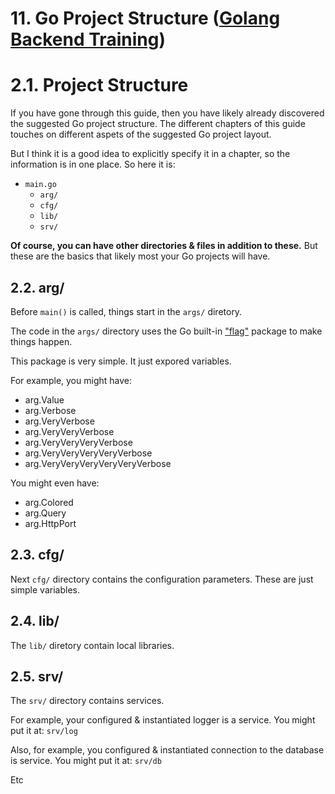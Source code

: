# 11. Go Project Structure ([Golang Backend Training](../../README.md))

# 2.1. Project Structure

If you have gone through this guide, then you have likely already discovered the suggested Go project structure. The different chapters of this guide touches on different aspets of the suggested Go project layout.

But I think it is a good idea to explicitly specify it in a chapter, so the information is in one place. So here it is:

* `main.go`
  * `arg/`
  * `cfg/`
  * `lib/`
  * `srv/`

**Of course, you can have other directories & files in addition to these.**
But these are the basics that likely most your Go projects will have.

## 2.2. arg/

Before `main()` is called, things start in the `args/` diretory.

The code in the `args/` directory uses the Go built-in ["flag"](https://golang.org/pkg/flag/) package to make things happen.

This package is very simple. It just expored variables.

For example, you might have:

* arg.Value
* arg.Verbose
* arg.VeryVerbose
* arg.VeryVeryVerbose
* arg.VeryVeryVeryVerbose
* arg.VeryVeryVeryVeryVerbose
* arg.VeryVeryVeryVeryVeryVerbose

You might even have:

* arg.Colored
* arg.Query
* arg.HttpPort


## 2.3. cfg/

Next `cfg/` directory contains the configuration parameters. These are just simple variables.

## 2.4. lib/

The `lib/` diretory contain local libraries.

## 2.5. srv/

The `srv/` directory contains services.

For example, your configured & instantiated logger is a service. You might put it at: `srv/log`

Also, for example, you configured & instantiated connection to the database is service. You might put it at: `srv/db`

Etc

